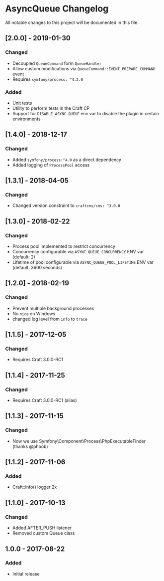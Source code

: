 # AsyncQueue Changelog

All notable changes to this project will be documented in this file.

## [2.0.0] - 2019-01-30
### Changed
- Decoupled `QueueCommand` form `QueueHandler`
- Allow custom modifications via `QueueCommand::EVENT_PREPARE_COMMAND` event
- Requires `symfony/process: ^4.2.0`

### Added
- Unit tests
- Utility to perform tests in the Craft CP
- Support for `DISABLE_ASYNC_QUEUE` env var to disable the plugin in certain environments


## [1.4.0] - 2018-12-17

### Changed
- Added `symfony/process:^4.0` as a direct dependency
- Added logging of `ProcessPool` access

## [1.3.1] - 2018-04-05
### Changed
- Changed version constraint to `craftcms/cms: ^3.0.0`

## [1.3.0] - 2018-02-22
### Changed
- Process pool implemented to restrict concurrency
- Concurrency configurable via `ASYNC_QUEUE_CONCURRENCY` ENV var (default: 2)
- Lifetime of pool configurable via `ASYNC_QUEUE_POOL_LIFETIME` ENV var (default: 3600 seconds) 

## [1.2.0] - 2018-02-19
### Changed
- Prevent multiple background processes
- No `nice` on Windows
- changed log level from `info` to `trace` 

## [1.1.5] - 2017-12-05
### Changed
- Requires Craft 3.0.0-RC1

## [1.1.4] - 2017-11-25
### Changed
- Requires Craft 3.0.0-RC1 (alias)

## [1.1.3] - 2017-11-15
### Changed
- Now we use Symfony\Component\Process\PhpExecutableFinder (thanks @phoob)


## [1.1.2] - 2017-11-06
### Added
- Craft::info() logger 2x


## [1.1.0] - 2017-10-13
### Changed
- Added AFTER_PUSH listener
- Removed custom Queue class


## 1.0.0 - 2017-08-22
### Added
- Initial release
